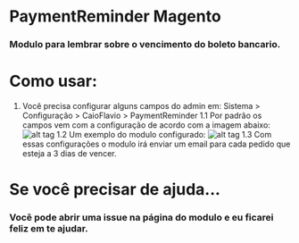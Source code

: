 # PaymentReminder Magento
### Modulo para lembrar sobre o vencimento do boleto bancario.

# Como usar:
1. Você precisa configurar alguns campos do admin em: Sistema > Configuração > CaioFlavio > PaymentReminder
1.1 Por padrão os campos vem com a configuração de acordo com a imagem abaixo:
![alt tag](http://i.imgur.com/hZx3XfG.png)
1.2 Um exemplo do modulo configurado:
![alt tag](http://i.imgur.com/T0UfGFW.png)
1.3 Com essas configurações o modulo irá enviar um email para cada pedido que esteja a 3 dias de vencer.

# Se você precisar de ajuda...
### Você pode abrir uma issue na página do modulo e eu ficarei feliz em te ajudar.
